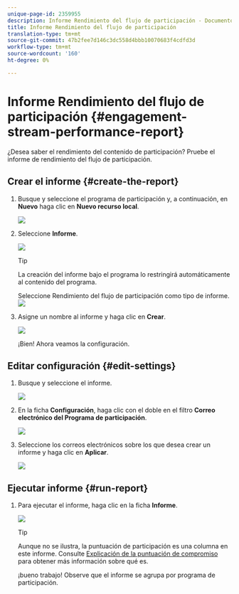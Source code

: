 ```yaml
---
unique-page-id: 2359955
description: Informe Rendimiento del flujo de participación - Documentos de marketing - Documentación del producto
title: Informe Rendimiento del flujo de participación
translation-type: tm+mt
source-git-commit: 47b2fee7d146c3dc558d4bbb10070683f4cdfd3d
workflow-type: tm+mt
source-wordcount: '160'
ht-degree: 0%

---
```



# Informe Rendimiento del flujo de participación {#engagement-stream-performance-report}

¿Desea saber el rendimiento del contenido de participación? Pruebe el informe de rendimiento del flujo de participación.

## Crear el informe {#create-the-report}

1. Busque y seleccione el programa de participación y, a continuación, en **Nuevo** haga clic en **Nuevo recurso local**.

   ![](assets/localassetnutring.jpg)

1. Seleccione **Informe**.

   ![](assets/image2014-9-15-18-3a23-3a59.png)

   >[!TIP]
   >
   >La creación del informe bajo el programa lo restringirá automáticamente al contenido del programa.

   Seleccione Rendimiento del flujo de participación como tipo de informe.
   ![](assets/engagementreportchoose.png)

1. Asigne un nombre al informe y haga clic en **Crear**.

   ![](assets/image2014-9-15-18-3a24-3a23.png)

   ¡Bien! Ahora veamos la configuración.

## Editar configuración {#edit-settings}

1. Busque y seleccione el informe.

   ![](assets/engagementperformancereport.jpg)

1. En la ficha **Configuración**, haga clic con el doble en el filtro **Correo electrónico del Programa de participación**.

   ![](assets/image2014-9-15-18-3a25-3a4.png)

1. Seleccione los correos electrónicos sobre los que desea crear un informe y haga clic en **Aplicar**.

   ![](assets/engagementfilter.jpg)

## Ejecutar informe {#run-report}

1. Para ejecutar el informe, haga clic en la ficha **Informe**.

   ![](assets/image2014-9-15-18-3a25-3a15.png)

   >[!TIP]
   >
   >
   >Aunque no se ilustra, la puntuación de participación es una columna en este informe. Consulte [Explicación de la puntuación de compromiso](understanding-the-engagement-score.md) para obtener más información sobre qué es.

   ¡bueno trabajo! Observe que el informe se agrupa por programa de participación.

